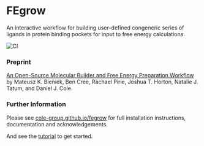 # FEgrow
An interactive workflow for building user-defined congeneric series of ligands in protein binding pockets for input to free energy calculations.

![CI](https://github.com/cole-group/FEgrow/actions/workflows/CI.yml/badge.svg)

### Preprint

[An Open-Source Molecular Builder and Free Energy Preparation Workflow](https://doi.org/10.26434/chemrxiv-2022-hr5q4) by Mateusz K. Bieniek, Ben Cree, Rachael Pirie, Joshua T. Horton, Natalie J. Tatum, and Daniel J. Cole.


### Further Information

Please see [cole-group.github.io/fegrow](https://cole-group.github.io/FEgrow) for full installation instructions, documentation and acknowledgements.

And see the [tutorial](https://github.com/cole-group/FEgrow/tree/master/notebooks) to get started.
